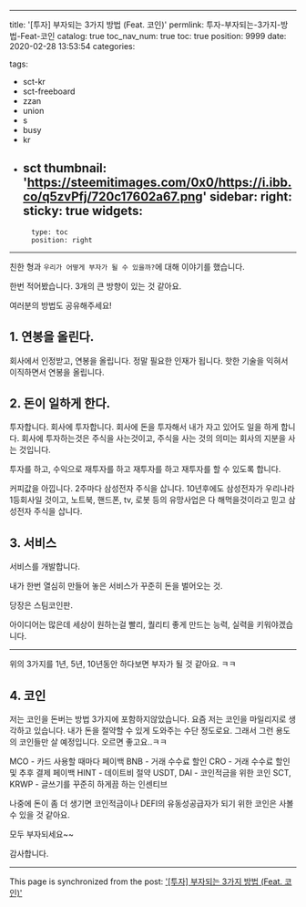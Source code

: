 
---
title: '[투자] 부자되는 3가지 방법 (Feat. 코인)'
permlink: 투자-부자되는-3가지-방법-Feat-코인
catalog: true
toc_nav_num: true
toc: true
position: 9999
date: 2020-02-28 13:53:54
categories:

tags:
- sct-kr
- sct-freeboard
- zzan
- union
- s
- busy
- kr
- sct
thumbnail: 'https://steemitimages.com/0x0/https://i.ibb.co/q5zvPfj/720c17602a67.png'
sidebar:
    right:
        sticky: true
widgets:
    -
        type: toc
        position: right
---


친한 형과  `우리가 어떻게 부자가 될 수 있을까?`에 대해 이야기를 했습니다.

한번 적어봤습니다. 3개의 큰 방향이 있는 것 같아요.

여러분의 방법도 공유해주세요!

## 1. 연봉을 올린다.

회사에서 인정받고, 연봉을 올립니다. 정말 필요한 인재가 됩니다. 핫한 기술을 익혀서 이직하면서 연봉을 올립니다.

## 2. 돈이 일하게 한다.

투자합니다. 회사에 투자합니다. 회사에 돈을 투자해서 내가 자고 있어도 일을 하게 합니다. 회사에 투자하는것은 주식을 사는것이고, 주식을 사는 것의 의미는 회사의 지분을 사는 것입니다.

투자를 하고, 수익으로 재투자를 하고 재투자를 하고 재투자를 할 수 있도록 합니다. 

커피값을 아낍니다. 2주마다 삼성전자 주식을 삽니다. 10년후에도 삼성전자가 우리나라 1등회사일 것이고, 노트북, 핸드폰, tv, 로봇 등의 유망사업은 다 해먹을것이라고 믿고 삼성전자 주식을 삽니다.

## 3. 서비스

서비스를 개발합니다.

내가 한번 열심히 만들어 놓은 서비스가 꾸준히 돈을 벌어오는 것.

당장은 스팀코인판.

아이디어는 많은데 세상이 원하는걸 빨리, 퀄리티 좋게 만드는 능력, 실력을 키워야겠습니다. 

---

위의 3가지를 1년, 5년, 10년동안 하다보면 부자가 될 것 같아요. ㅋㅋ



## 4. 코인

저는 코인을 돈버는 방법 3가지에 포함하지않았습니다. 요즘 저는 코인을 마일리지로 생각하고 있습니다. 내가 돈을 절약할 수 있게 도와주는 수단 정도로요. 그래서 그런 용도의 코인들만 살 예정입니다. 오르면 좋고요..ㅋㅋ 

MCO - 카드 사용할 때마다 페이백
BNB - 거래 수수료 할인
CRO - 거래 수수료 할인 및 추후 결제 페이백
HINT - 데이트비 절약
USDT, DAI - 코인적금을 위한 코인
SCT, KRWP - 글쓰기를 꾸준히 하게끔 하는 인센티브

나중에 돈이 좀 더 생기면
코인적금이나 DEFI의 유동성공급자가 되기 위한 코인은 사볼 수 있을 것 같아요.

모두 부자되세요~~

감사합니다.

- - -

This page is synchronized from the post: ['[투자] 부자되는 3가지 방법 (Feat. 코인)'](https://steempeak.com/@jacobyu/3-feat)

